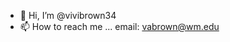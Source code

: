 - 👋 Hi, I’m @vivibrown34
- 📫 How to reach me ... email: vabrown@wm.edu

<!---
vivibrown34/vivibrown34 is a ✨ special ✨ repository because its `README.md` (this file) appears on your GitHub profile.
You can click the Preview link to take a look at your changes.
--->
